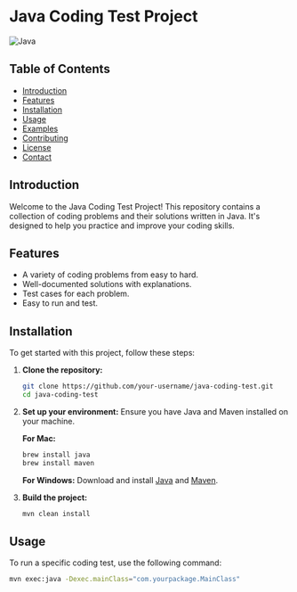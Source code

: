 # Java Coding Test Project

![Java](https://img.shields.io/badge/Java-ED8B00?style=for-the-badge&logo=java&logoColor=white)

## Table of Contents
- [Introduction](#introduction)
- [Features](#features)
- [Installation](#installation)
- [Usage](#usage)
- [Examples](#examples)
- [Contributing](#contributing)
- [License](#license)
- [Contact](#contact)

## Introduction
Welcome to the Java Coding Test Project! This repository contains a collection of coding problems and their solutions written in Java. It's designed to help you practice and improve your coding skills.

## Features
- A variety of coding problems from easy to hard.
- Well-documented solutions with explanations.
- Test cases for each problem.
- Easy to run and test.

## Installation
To get started with this project, follow these steps:

1. **Clone the repository:**
    ```bash
    git clone https://github.com/your-username/java-coding-test.git
    cd java-coding-test
    ```

2. **Set up your environment:**
    Ensure you have Java and Maven installed on your machine.

    **For Mac:**
    ```bash
    brew install java
    brew install maven
    ```

    **For Windows:**
    Download and install [Java](https://www.oracle.com/java/technologies/javase-jdk11-downloads.html) and [Maven](https://maven.apache.org/download.cgi).

3. **Build the project:**
    ```bash
    mvn clean install
    ```

## Usage
To run a specific coding test, use the following command:
```bash
mvn exec:java -Dexec.mainClass="com.yourpackage.MainClass"
